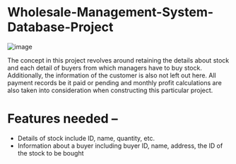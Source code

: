 # Wholesale-Management-System-Database-Project
![image](https://user-images.githubusercontent.com/88799249/158029190-ad762383-a0ba-45dc-ba78-4f32a423c793.png)


The concept in this project revolves around retaining the details about stock and each detail of buyers from which managers have to buy stock. Additionally, the information of the customer is also not left out here. All payment records be it paid or pending and monthly profit calculations are also taken into consideration when constructing this particular project.
# Features needed –
* Details of stock include ID, name, quantity, etc.
* Information about a buyer including buyer ID, name, address, the ID of the stock to be bought
